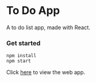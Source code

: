 # To Do App #

A to do list app, made with React.

### Get started ###

`npm install`  
`npm start`

Click [here](https://my-todo-csfnmmsprl.now.sh/) to view the web app.

